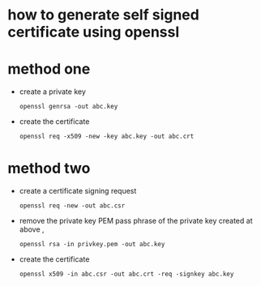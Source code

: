 # how to generate self signed certificate using openssl

# method one

*   create a private key

        openssl genrsa -out abc.key

*   create the certificate

        openssl req -x509 -new -key abc.key -out abc.crt

# method two
*   create a certificate signing request

        openssl req -new -out abc.csr

*   remove the private key PEM pass phrase of the private key created at above
	,

        openssl rsa -in privkey.pem -out abc.key

*   create the certificate

        openssl x509 -in abc.csr -out abc.crt -req -signkey abc.key
	
